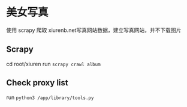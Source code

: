 # 美女写真

使用 scrapy 爬取 xiurenb.net写真网站数据，建立写真网站，并不下载图片


## Scrapy
cd root/xiuren
run `scrapy crawl album`

## Check proxy list
run `python3 /app/library/tools.py`